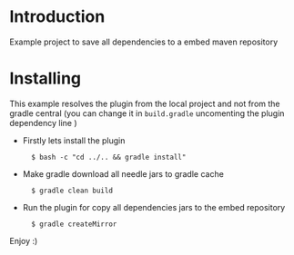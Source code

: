 # Introduction
Example project to save all dependencies to a embed maven repository

# Installing
This example resolves the plugin from the local project and not from 
the gradle central (you can change it in `build.gradle` uncomenting the plugin dependency line )

* Firstly lets install the plugin

		$ bash -c "cd ../.. && gradle install"

* Make gradle download all needle jars to gradle cache
	
		$ gradle clean build

* Run the plugin for copy all dependencies jars to the embed repository

		$ gradle createMirror

Enjoy :)